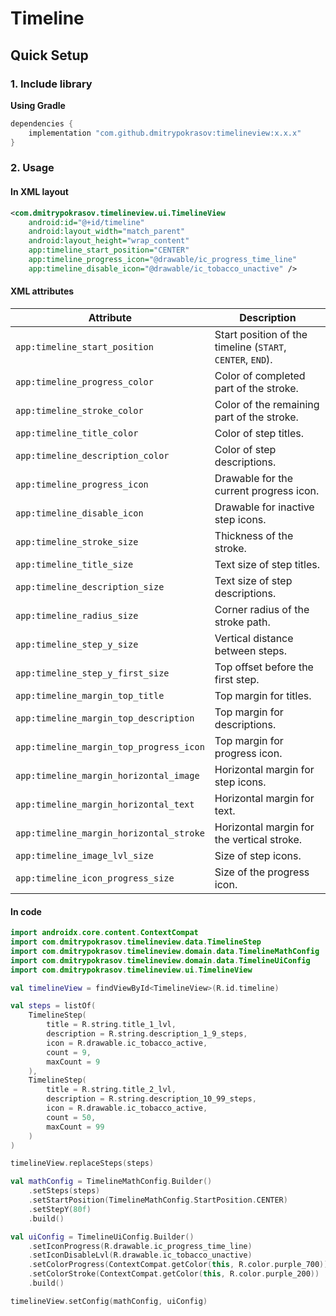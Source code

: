 # Timeline

## Quick Setup

### 1. Include library

**Using Gradle**

```gradle
dependencies {
    implementation "com.github.dmitrypokrasov:timelineview:x.x.x"
}
```

### 2. Usage

#### In XML layout

```xml
<com.dmitrypokrasov.timelineview.ui.TimelineView
    android:id="@+id/timeline"
    android:layout_width="match_parent"
    android:layout_height="wrap_content"
    app:timeline_start_position="CENTER"
    app:timeline_progress_icon="@drawable/ic_progress_time_line"
    app:timeline_disable_icon="@drawable/ic_tobacco_unactive" />
```

#### XML attributes

| Attribute | Description |
|----------|-------------|
| `app:timeline_start_position` | Start position of the timeline (`START`, `CENTER`, `END`). |
| `app:timeline_progress_color` | Color of completed part of the stroke. |
| `app:timeline_stroke_color` | Color of the remaining part of the stroke. |
| `app:timeline_title_color` | Color of step titles. |
| `app:timeline_description_color` | Color of step descriptions. |
| `app:timeline_progress_icon` | Drawable for the current progress icon. |
| `app:timeline_disable_icon` | Drawable for inactive step icons. |
| `app:timeline_stroke_size` | Thickness of the stroke. |
| `app:timeline_title_size` | Text size of step titles. |
| `app:timeline_description_size` | Text size of step descriptions. |
| `app:timeline_radius_size` | Corner radius of the stroke path. |
| `app:timeline_step_y_size` | Vertical distance between steps. |
| `app:timeline_step_y_first_size` | Top offset before the first step. |
| `app:timeline_margin_top_title` | Top margin for titles. |
| `app:timeline_margin_top_description` | Top margin for descriptions. |
| `app:timeline_margin_top_progress_icon` | Top margin for progress icon. |
| `app:timeline_margin_horizontal_image` | Horizontal margin for step icons. |
| `app:timeline_margin_horizontal_text` | Horizontal margin for text. |
| `app:timeline_margin_horizontal_stroke` | Horizontal margin for the vertical stroke. |
| `app:timeline_image_lvl_size` | Size of step icons. |
| `app:timeline_icon_progress_size` | Size of the progress icon. |

#### In code

```kotlin
import androidx.core.content.ContextCompat
import com.dmitrypokrasov.timelineview.data.TimelineStep
import com.dmitrypokrasov.timelineview.domain.data.TimelineMathConfig
import com.dmitrypokrasov.timelineview.domain.data.TimelineUiConfig
import com.dmitrypokrasov.timelineview.ui.TimelineView

val timelineView = findViewById<TimelineView>(R.id.timeline)

val steps = listOf(
    TimelineStep(
        title = R.string.title_1_lvl,
        description = R.string.description_1_9_steps,
        icon = R.drawable.ic_tobacco_active,
        count = 9,
        maxCount = 9
    ),
    TimelineStep(
        title = R.string.title_2_lvl,
        description = R.string.description_10_99_steps,
        icon = R.drawable.ic_tobacco_active,
        count = 50,
        maxCount = 99
    )
)

timelineView.replaceSteps(steps)

val mathConfig = TimelineMathConfig.Builder()
    .setSteps(steps)
    .setStartPosition(TimelineMathConfig.StartPosition.CENTER)
    .setStepY(80f)
    .build()

val uiConfig = TimelineUiConfig.Builder()
    .setIconProgress(R.drawable.ic_progress_time_line)
    .setIconDisableLvl(R.drawable.ic_tobacco_unactive)
    .setColorProgress(ContextCompat.getColor(this, R.color.purple_700))
    .setColorStroke(ContextCompat.getColor(this, R.color.purple_200))
    .build()

timelineView.setConfig(mathConfig, uiConfig)
```
